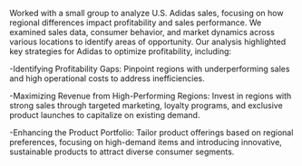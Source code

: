 Worked with a small group to analyze U.S. Adidas sales, focusing on how regional differences impact profitability and sales performance. We examined sales data, consumer behavior, and market dynamics across various locations to identify areas of opportunity. Our analysis highlighted key strategies for Adidas to optimize profitability, including:

-Identifying Profitability Gaps: Pinpoint regions with underperforming sales and high operational costs to address inefficiencies.

-Maximizing Revenue from High-Performing Regions: Invest in regions with strong sales through targeted marketing, loyalty programs, and exclusive product launches to capitalize on existing demand.

-Enhancing the Product Portfolio: Tailor product offerings based on regional preferences, focusing on high-demand items and introducing innovative, sustainable products to attract diverse consumer segments.
